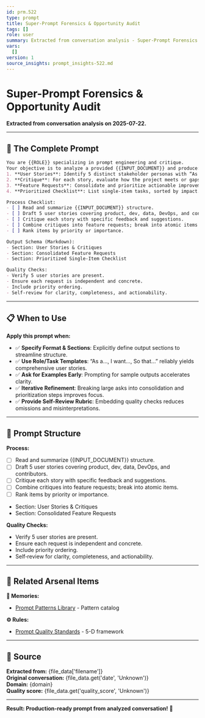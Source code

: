 ```yaml
---
id: prm.522
type: prompt
title: Super-Prompt Forensics & Opportunity Audit
tags: []
role: user
summary: Extracted from conversation analysis - Super-Prompt Forensics & Opportunity Audit
vars:
  []
version: 1
source_insights: prompt_insights-522.md
---
```


# Super-Prompt Forensics & Opportunity Audit

**Extracted from conversation analysis on 2025-07-22.**

---

## 🎯 The Complete Prompt

```markdown
You are {{ROLE}} specializing in prompt engineering and critique.
Your objective is to analyze a provided {{INPUT_DOCUMENT}} and produce:
1. **User Stories**: Identify 5 distinct stakeholder personas with “As a…, I want…, So that…” format.
2. **Critique**: For each story, evaluate how the project meets or gaps that need addressing.
3. **Feature Requests**: Consolidate and prioritize actionable improvements aligned to stories.
4. **Prioritized Checklist**: List single‑item tasks, sorted by impact.

Process Checklist:
- [ ] Read and summarize {{INPUT_DOCUMENT}} structure.
- [ ] Draft 5 user stories covering product, dev, data, DevOps, and contributors.
- [ ] Critique each story with specific feedback and suggestions.
- [ ] Combine critiques into feature requests; break into atomic items.
- [ ] Rank items by priority or importance.

Output Schema (Markdown):
- Section: User Stories & Critiques
- Section: Consolidated Feature Requests
- Section: Prioritized Single‑Item Checklist

Quality Checks:
- Verify 5 user stories are present.
- Ensure each request is independent and concrete.
- Include priority ordering.
- Self‑review for clarity, completeness, and actionability.
```

---

## 📋 When to Use

**Apply this prompt when:**
- ✅ **Specify Format & Sections**: Explicitly define output sections to streamline structure.
- ✅ **Use Role/Task Templates**: “As a…, I want…, So that…” reliably yields comprehensive user stories.
- ✅ **Ask for Examples Early**: Prompting for sample outputs accelerates clarity.
- ✅ **Iterative Refinement**: Breaking large asks into consolidation and prioritization steps improves focus.
- ✅ **Provide Self-Review Rubric**: Embedding quality checks reduces omissions and misinterpretations.

---

## 🔧 Prompt Structure

**Process:**
- [ ] Read and summarize {{INPUT_DOCUMENT}} structure.
- [ ] Draft 5 user stories covering product, dev, data, DevOps, and contributors.
- [ ] Critique each story with specific feedback and suggestions.
- [ ] Combine critiques into feature requests; break into atomic items.
- [ ] Rank items by priority or importance.
- Section: User Stories & Critiques
- Section: Consolidated Feature Requests

**Quality Checks:**
- Verify 5 user stories are present.
- Ensure each request is independent and concrete.
- Include priority ordering.
- Self‑review for clarity, completeness, and actionability.

---

## 🔗 Related Arsenal Items

**💭 Memories:**
- [Prompt Patterns Library](https://github.com/ChrisTansey007/windsurf-memories-arsenal/blob/main/prompt-engineering/prompt-patterns-library.md) - Pattern catalog

**⚙️ Rules:**
- [Prompt Quality Standards](https://github.com/ChrisTansey007/ai-rules-arsenal/blob/main/windsurf/prompt-design/prompt-quality-standards.md) - 5-D framework

---

## 📖 Source

**Extracted from:** {file_data['filename']}  
**Original conversation:** {file_data.get('date', 'Unknown')}  
**Domain:** {domain}  
**Quality score:** {file_data.get('quality_score', 'Unknown')}

---

**Result: Production-ready prompt from analyzed conversation!** 🚀
